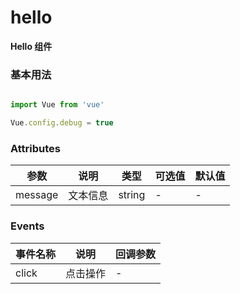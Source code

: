 # hello
**Hello 组件**

### 基本用法


```javascript

import Vue from 'vue'

Vue.config.debug = true

```



### Attributes
| 参数      | 说明    | 类型      | 可选值       | 默认值   |
|---------- |-------- |---------- |-------------  |-------- |
| message  | 文本信息    | string   | - | -|

### Events
| 事件名称      | 说明    | 回调参数      |
|---------- |-------- |---------- |
| click  | 点击操作    | -         |